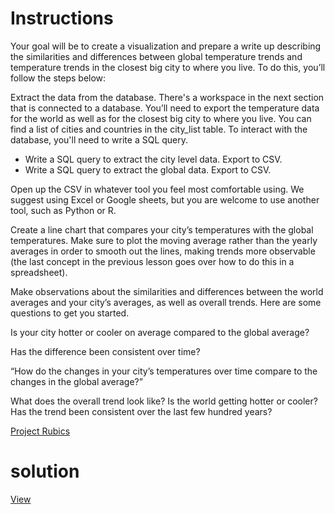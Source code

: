# Instructions

Your goal will be to create a visualization and prepare a write up describing the similarities and differences between global temperature trends and temperature trends in the closest big city to where you live. To do this, you’ll follow the steps below:

Extract the data from the database. There's a workspace in the next section that is connected to a database. You’ll need to export the temperature data for the world as well as for the closest big city to where you live. You can find a list of cities and countries in the city_list table. To interact with the database, you'll need to write a SQL query.

- Write a SQL query to extract the city level data. Export to CSV.
- Write a SQL query to extract the global data. Export to CSV.

Open up the CSV in whatever tool you feel most comfortable using. We suggest using Excel or Google sheets, but you are welcome to use another tool, such as Python or R.

Create a line chart that compares your city’s temperatures with the global temperatures. Make sure to plot the moving average rather than the yearly averages in order to smooth out the lines, making trends more observable (the last concept in the previous lesson goes over how to do this in a spreadsheet).

Make observations about the similarities and differences between the world averages and your city’s averages, as well as overall trends. Here are some questions to get you started.

Is your city hotter or cooler on average compared to the global average?

Has the difference been consistent over time?

“How do the changes in your city’s temperatures over time compare to the changes in the global average?”

What does the overall trend look like? Is the world getting hotter or cooler? Has the trend been consistent over the last few hundred years?

[Project Rubics](https://review.udacity.com/#!/rubrics/1125/view)

# solution
[View](Explore_Weather_Trends.ipynb)
